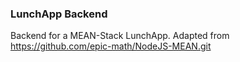 ### LunchApp Backend

Backend for a MEAN-Stack LunchApp.
Adapted from https://github.com/epic-math/NodeJS-MEAN.git